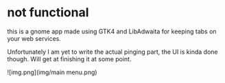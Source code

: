 # not functional

this is a gnome app made using GTK4 and LibAdwaita for keeping tabs on your web services. 

Unfortunately I am yet to write the actual pinging part, the UI is kinda done though. Will get at finishing it at some point.

![img.png](img/main menu.png)